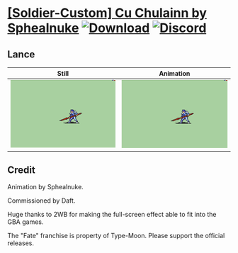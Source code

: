 # [\[Soldier-Custom\] Cu Chulainn by Sphealnuke](./) [![Download](https://img.shields.io/badge/Download--red?style=social&logo=github)](https://minhaskamal.github.io/DownGit/#/home?url=https://github.com/Klokinator/FE-Repo/tree/main/Battle%20Animations%2FInfantry%20-%20(Lnc)%20Soldiers%2C%20Halberdiers%2F%5BSoldier-Custom%5D%20Cu%20Chulainn%20by%20Sphealnuke%2F2.%20Lance) [![Discord](https://img.shields.io/badge/Discord--blue?style=social&logo=discord)](https://discord.gg/C7VNGnyTPA)

## Lance

| Still | Animation |
| :---: | :-------: |
| ![Lance still](./Lance_000.png) | ![Lance](./Lance.gif) |

## Credit

Animation by Sphealnuke.

Commissioned by Daft.

Huge thanks to 2WB for making the full-screen effect able to fit into the GBA games.

The "Fate" franchise is property of Type-Moon. Please support the official releases.
